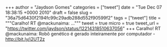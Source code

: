
+++
author = "Jaydson Gomes"
categories = ["tweet"]
date = "Tue Dec 07 18:38:15 +0000 2010"
draft = false
slug = "36a75d6430f2194fc99c29adb288d552f90599f2"
tags = ["tweet"]
title = """Caralho! RT @mackunaima: ..."""
tweet = true
micro = true
tweet_url = "https://twitter.com/jaydson/status/12214318510637056"
+++
Caralho! RT @mackunaima: Robô genético é gerado inteiramente por computador - http://bit.ly/i2UT2z
